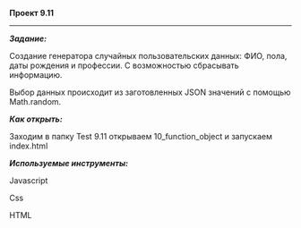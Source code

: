 **Проект 9.11**

---

***Задание:***

Создание генератора случайных пользовательских данных: ФИО, пола, даты рождения и профессии. С возможностью сбрасывать информацию.

Выбор данных происходит из заготовленных JSON значений с помощью Math.random.

***Как открыть:***

Заходим в папку Test 9.11 открываем 10_function_object и запускаем index.html

***Используемые инструменты:***

Javascript

Css

HTML
